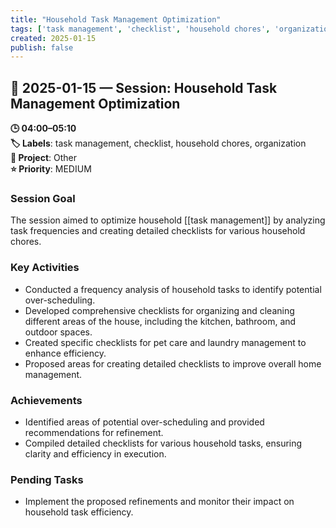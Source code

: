 ```yaml
---
title: "Household Task Management Optimization"
tags: ['task management', 'checklist', 'household chores', 'organization']
created: 2025-01-15
publish: false
---
```


## 📅 2025-01-15 — Session: Household Task Management Optimization

**🕒 04:00–05:10**  
**🏷️ Labels**: task management, checklist, household chores, organization  
**📂 Project**: Other  
**⭐ Priority**: MEDIUM  


### Session Goal
The session aimed to optimize household [[task management]] by analyzing task frequencies and creating detailed checklists for various household chores.

### Key Activities
- Conducted a frequency analysis of household tasks to identify potential over-scheduling.
- Developed comprehensive checklists for organizing and cleaning different areas of the house, including the kitchen, bathroom, and outdoor spaces.
- Created specific checklists for pet care and laundry management to enhance efficiency.
- Proposed areas for creating detailed checklists to improve overall home management.

### Achievements
- Identified areas of potential over-scheduling and provided recommendations for refinement.
- Compiled detailed checklists for various household tasks, ensuring clarity and efficiency in execution.

### Pending Tasks
- Implement the proposed refinements and monitor their impact on household task efficiency.

